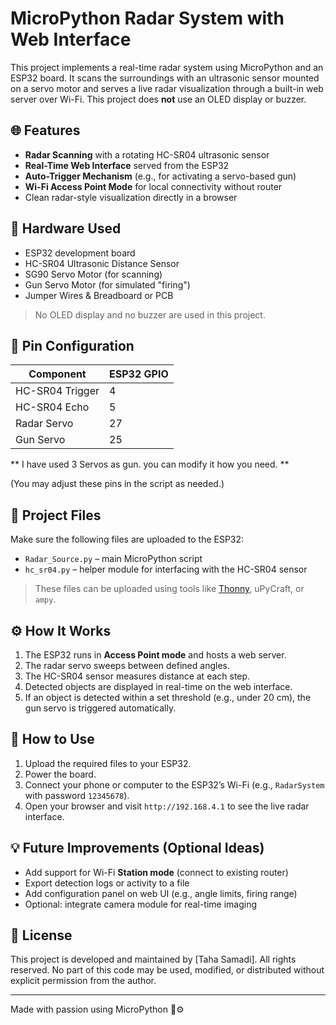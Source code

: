 # MicroPython Radar System with Web Interface

This project implements a real-time radar system using MicroPython and an ESP32 board. It scans the surroundings with an ultrasonic sensor mounted on a servo motor and serves a live radar visualization through a built-in web server over Wi-Fi. This project does **not** use an OLED display or buzzer.

## 🌐 Features

- **Radar Scanning** with a rotating HC-SR04 ultrasonic sensor
- **Real-Time Web Interface** served from the ESP32
- **Auto-Trigger Mechanism** (e.g., for activating a servo-based gun)
- **Wi-Fi Access Point Mode** for local connectivity without router
- Clean radar-style visualization directly in a browser

## 🧰 Hardware Used

- ESP32 development board
- HC-SR04 Ultrasonic Distance Sensor
- SG90 Servo Motor (for scanning)
- Gun Servo Motor (for simulated "firing")
- Jumper Wires & Breadboard or PCB

> No OLED display and no buzzer are used in this project.

## 🔌 Pin Configuration

| Component      | ESP32 GPIO |
|----------------|------------|
| HC-SR04 Trigger| 4          |
| HC-SR04 Echo   | 5          |
| Radar Servo    | 27         |
| Gun Servo      | 25         |

** I have used 3 Servos as gun. you can modify it how you need. **

(You may adjust these pins in the script as needed.)

## 📁 Project Files

Make sure the following files are uploaded to the ESP32:

- `Radar_Source.py` – main MicroPython script
- `hc_sr04.py` – helper module for interfacing with the HC-SR04 sensor

> These files can be uploaded using tools like [Thonny](https://thonny.org/), uPyCraft, or `ampy`.

## ⚙️ How It Works

1. The ESP32 runs in **Access Point mode** and hosts a web server.
2. The radar servo sweeps between defined angles.
3. The HC-SR04 sensor measures distance at each step.
4. Detected objects are displayed in real-time on the web interface.
5. If an object is detected within a set threshold (e.g., under 20 cm), the gun servo is triggered automatically.

## 📲 How to Use

1. Upload the required files to your ESP32.
2. Power the board.
3. Connect your phone or computer to the ESP32’s Wi-Fi (e.g., `RadarSystem` with password `12345678`).
4. Open your browser and visit `http://192.168.4.1` to see the live radar interface.

## 💡 Future Improvements (Optional Ideas)

- Add support for Wi-Fi **Station mode** (connect to existing router)
- Export detection logs or activity to a file
- Add configuration panel on web UI (e.g., angle limits, firing range)
- Optional: integrate camera module for real-time imaging


## 📃 License

This project is developed and maintained by [Taha Samadi]. All rights reserved. No part of this code may be used, modified, or distributed without explicit permission from the author.

---

Made with passion using MicroPython 🐍⚙️

